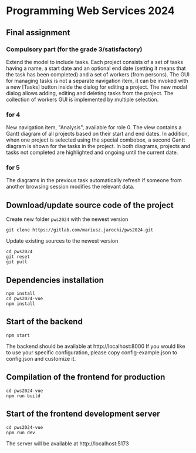 # Programming Web Services 2024

## Final assignment

### Compulsory part (for the grade 3/satisfactory)

Extend the model to include tasks. Each project consists of a set of tasks having a name, a start date and an optional end date (setting it means that the task has been completed) and a set of workers (from persons). The GUI for managing tasks is not a separate navigation item, it can be invoked with a new [Tasks] button inside the dialog for editing a project. The new modal dialog allows adding, editing and deleting tasks from the project. The collection of workers GUI is implemented by multiple selection.

### for 4

New navigation item, "Analysis", available for role 0. The view contains a Gantt diagram of all projects based on their start and end dates. In addition, when one project is selected using the special combobox, a second Gantt diagram is shown for the tasks in the project. In both diagrams, projects and tasks not completed are highlighted and ongoing until the current date.

### for 5

The diagrams in the previous task automatically refresh if someone from another browsing session modifies the relevant data.

## Download/update source code of the project

Create new folder `pws2024` with the newest version

```
git clone https://gitlab.com/mariusz.jarocki/pws2024.git
```

Update existing sources to the newest version

```
cd pws2024
git reset
git pull
```

## Dependencies installation

```
npm install
cd pws2024-vue
npm install
```

## Start of the backend

```
npm start
```

The backend should be available at http://localhost:8000
If you would like to use your specific configuration, please copy config-example.json to config.json and customize it.

## Compilation of the frontend for production

```
cd pws2024-vue
npm run build
```

## Start of the frontend development server

```
cd pws2024-vue
npm run dev
```

The server will be available at http://localhost:5173
